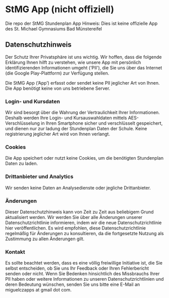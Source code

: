 # StMG App (nicht offiziell)
Die repo der StMG Stundenplan App
Hinweis: Dies ist keine offizielle App des St. Michael Gymnasiums Bad Münstereifel

## Datenschutzhinweis
Der Schutz Ihrer Privatsphäre ist uns wichtig. Wir hoffen, dass die folgende Erklärung Ihnen hilft zu verstehen, wie unsere App mit persönlich identifizierenden Informationen umgeht ('PII'), die Sie uns über das Internet (die Google Play-Plattform) zur Verfügung stellen.

Die StMG App (‘App’) erfasst oder sendet keine PII jeglicher Art von Ihnen. Die App benötigt keine von uns betriebene Server.

### Login- und Kursdaten
Wir sind besorgt über die Wahrung der Vertraulichkeit Ihrer Informationen. Deshalb werden Ihre Login- und Kursauswahldaten mittels AES-Verschlüsselung in Ihren Smartphone sicher und verschlüsselt gespeichert, und dienen nur zur ladung der Stundenplan Daten der Schule.
Keine registrierung jeglicher Art wird von Ihnen verlangt.

### Cookies
Die App speichert oder nutzt keine Cookies, um die benötigten Stundenplan Daten zu laden.

### Drittanbieter und Analytics
Wir senden keine Daten an Analysedienste oder jegliche Drittanbieter.

### Änderungen 
Dieser Datenschutzhinweis kann von Zeit zu Zeit aus beliebigem Grund aktualisiert werden. Wir werden Sie über alle Änderungen unserer Datenschutzrichtlinie informieren, indem wir die neue Datenschutzrichtlinie hier veröffentlichen. Es wird empfohlen, diese Datenschutzrichtlinie regelmäßig für Änderungen zu konsultieren, da die fortgesetzte Nutzung als Zustimmung zu allen Änderungen gilt. 

### Kontakt
Es sollte beachtet werden, dass es eine völlig freiwillige Initiative ist, die Sie selbst entscheiden, ob Sie uns Ihr Feedback oder Ihren Fehlerbericht senden oder nicht. Wenn Sie Bedenken hinsichtlich des Missbrauchs Ihrer PII haben oder weitere Informationen zu unseren Datenschutzrichtlinien und deren Bedeutung wünschen, senden Sie uns bitte eine E-Mail an miguelczapps at gmail dot com.
